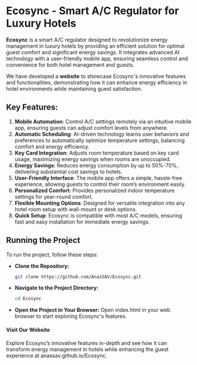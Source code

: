 # Ecosync - Smart A/C Regulator for Luxury Hotels

**Ecosync** is a smart A/C regulator designed to revolutionize energy management in luxury hotels by providing an efficient solution for optimal guest comfort and significant energy savings. It integrates advanced AI technology with a user-friendly mobile app, ensuring seamless control and convenience for both hotel management and guests.

We have developed a **website** to showcase Ecosync's innovative features and functionalities, demonstrating how it can enhance energy efficiency in hotel environments while maintaining guest satisfaction.

## Key Features:
1. **Mobile Automation**: Control A/C settings remotely via an intuitive mobile app, ensuring guests can adjust comfort levels from anywhere.
2. **Automatic Scheduling**: AI-driven technology learns user behaviors and preferences to automatically optimize temperature settings, balancing comfort and energy efficiency.
3. **Key Card Integration**: Adjusts room temperature based on key card usage, maximizing energy savings when rooms are unoccupied.
4. **Energy Savings**: Reduces energy consumption by up to 50%-70%, delivering substantial cost savings to hotels.
5. **User-Friendly Interface**: The mobile app offers a simple, hassle-free experience, allowing guests to control their room’s environment easily.
6. **Personalized Comfort**: Provides personalized indoor temperature settings for year-round comfort.
7. **Flexible Mounting Options**: Designed for versatile integration into any hotel room setup with wall-mount or desk options.
8. **Quick Setup**: Ecosync is compatible with most A/C models, ensuring fast and easy installation for immediate energy savings.

## Running the Project
To run the project, follow these steps:

- **Clone the Repository:** 
  ```bash
  git clone https://github.com/AnasSAV/Ecosync.git
- **Navigate to the Project Directory:** 
  ```bash
  cd Ecosync
- **Open the Project in Your Browser:**  Open index.html in your web browser to start exploring Ecosync's features.

#### Visit Our Website
Explore Ecosync’s innovative features in-depth and see how it can transform energy management in hotels while enhancing the guest experience at anassav.github.io/Ecosync.
